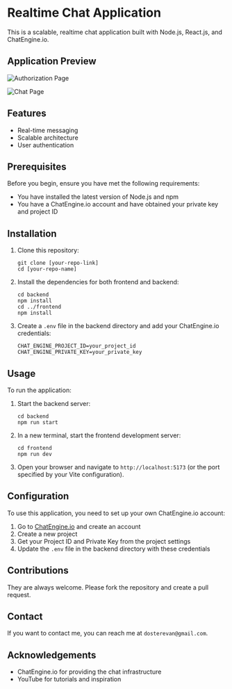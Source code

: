 # Realtime Chat Application

This is a scalable, realtime chat application built with Node.js, React.js, and ChatEngine.io.

## Application Preview
![Authorization Page](/images/Auth.png)

![Chat Page](/images/Chat.png)

## Features

- Real-time messaging
- Scalable architecture
- User authentication

## Prerequisites

Before you begin, ensure you have met the following requirements:

- You have installed the latest version of Node.js and npm
- You have a ChatEngine.io account and have obtained your private key and project ID

## Installation

1. Clone this repository:
   ```
   git clone [your-repo-link]
   cd [your-repo-name]
   ```

2. Install the dependencies for both frontend and backend:
   ```
   cd backend
   npm install
   cd ../frontend
   npm install
   ```

3. Create a `.env` file in the backend directory and add your ChatEngine.io credentials:
   ```
   CHAT_ENGINE_PROJECT_ID=your_project_id
   CHAT_ENGINE_PRIVATE_KEY=your_private_key
   ```

## Usage

To run the application:

1. Start the backend server:
   ```
   cd backend
   npm run start
   ```

2. In a new terminal, start the frontend development server:
   ```
   cd frontend
   npm run dev
   ```

3. Open your browser and navigate to `http://localhost:5173` (or the port specified by your Vite configuration).

## Configuration

To use this application, you need to set up your own ChatEngine.io account:

1. Go to [ChatEngine.io](https://chatengine.io/) and create an account
2. Create a new project
3. Get your Project ID and Private Key from the project settings
4. Update the `.env` file in the backend directory with these credentials

## Contributions

They are always welcome. Please fork the repository and create a pull request.

## Contact

If you want to contact me, you can reach me at `dosterevan@gmail.com`.

## Acknowledgements

- ChatEngine.io for providing the chat infrastructure
- YouTube for tutorials and inspiration
